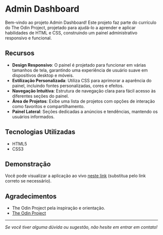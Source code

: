 # Admin Dashboard

Bem-vindo ao projeto Admin Dashboard! Este projeto faz parte do currículo do The Odin Project, projetado para ajudá-lo a aprender e aplicar habilidades de HTML e CSS, construindo um painel administrativo responsivo e funcional.

## Recursos

- **Design Responsivo**: O painel é projetado para funcionar em várias tamanhos de tela, garantindo uma experiência de usuário suave em dispositivos desktop e móveis.
- **Estilização Personalizada**: Utiliza CSS para aprimorar a aparência do painel, incluindo fontes personalizadas, cores e efeitos.
- **Navegação Intuitiva**: Estrutura de navegação clara para fácil acesso às diferentes seções do painel.
- **Área de Projetos**: Exibe uma lista de projetos com opções de interação como favoritos e compartilhamento.
- **Painel Lateral**: Seções dedicadas a anúncios e tendências, mantendo os usuários informados.

## Tecnologias Utilizadas

- HTML5
- CSS3

## Demonstração

Você pode visualizar a aplicação ao vivo [neste link](https://ThiagoMDuarte.github.io/admin-dashboard-TOP/) (substitua pelo link correto se necessário).

## Agradecimentos

- The Odin Project pela inspiração e orientação.
- [The Odin Project](https://www.theodinproject.com/)

---

*Se você tiver alguma dúvida ou sugestão, não hesite em entrar em contato!*
